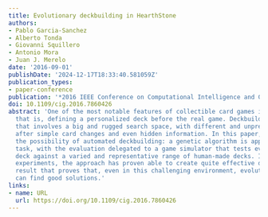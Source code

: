 ```yaml
---
title: Evolutionary deckbuilding in HearthStone
authors:
- Pablo Garcia-Sanchez
- Alberto Tonda
- Giovanni Squillero
- Antonio Mora
- Juan J. Merelo
date: '2016-09-01'
publishDate: '2024-12-17T18:33:40.581059Z'
publication_types:
- paper-conference
publication: '*2016 IEEE Conference on Computational Intelligence and Games (CIG)*'
doi: 10.1109/cig.2016.7860426
abstract: 'One of the most notable features of collectible card games is deckbuilding,
  that is, defining a personalized deck before the real game. Deckbuilding is a challenge
  that involves a big and rugged search space, with different and unpredictable behaviour
  after simple card changes and even hidden information. In this paper, we explore
  the possibility of automated deckbuilding: a genetic algorithm is applied to the
  task, with the evaluation delegated to a game simulator that tests every potential
  deck against a varied and representative range of human-made decks. In these preliminary
  experiments, the approach has proven able to create quite effective decks, a promising
  result that proves that, even in this challenging environment, evolutionary algorithms
  can find good solutions.'
links:
- name: URL
  url: https://doi.org/10.1109/cig.2016.7860426
---
```

